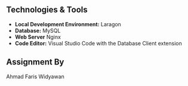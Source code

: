 ## Technologies & Tools

- **Local Development Environment:** Laragon
- **Database:** MySQL
- **Web Server** Nginx
- **Code Editor:** Visual Studio Code with the Database Client extension

## Assignment By
Ahmad Faris Widyawan
